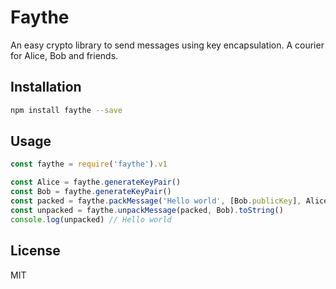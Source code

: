 # Faythe

An easy crypto library to send messages using key encapsulation. A courier for Alice, Bob and friends.

## Installation

```sh
npm install faythe --save
```

## Usage

```js
const faythe = require('faythe').v1

const Alice = faythe.generateKeyPair()
const Bob = faythe.generateKeyPair()
const packed = faythe.packMessage('Hello world', [Bob.publicKey], Alice)
const unpacked = faythe.unpackMessage(packed, Bob).toString()
console.log(unpacked) // Hello world

```

## License

MIT

